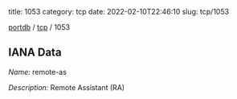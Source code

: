 title: 1053
category: tcp
date: 2022-02-10T22:46:10
slug: tcp/1053

[portdb](/) / [tcp](/category/tcp.html) / 1053


## IANA Data

_Name:_ remote-as

_Description:_ Remote Assistant (RA)

